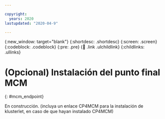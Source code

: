 ```yaml
---

copyright:
  years: 2020
lastupdated: "2020-04-9"

---
```


{:new_window: target="blank"}
{:shortdesc: .shortdesc}
{:screen: .screen}
{:codeblock: .codeblock}
{:pre: .pre}
{:child: .link .ulchildlink}
{:childlinks: .ullinks}

# (Opcional) Instalación del punto final MCM
{: #mcm_endpoint}

En construcción. (incluya un enlace CP4MCM para la instalación de klusterlet, en caso de que hayan instalado CP4MCM) 

